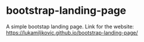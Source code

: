 # bootstrap-landing-page

A simple bootstap landing page.
Link for the website: https://lukamiljkovic.github.io/bootstrap-landing-page/

